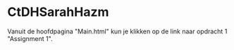 # CtDHSarahHazm
Vanuit de hoofdpagina "Main.html" kun je klikken op de link naar opdracht 1 "Assignment 1".
